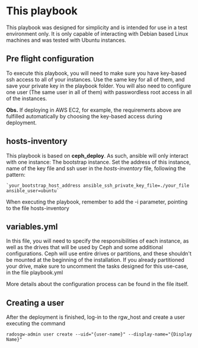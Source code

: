 # This playbook

This playbook was designed for simplicity and is intended for use in a test environment only. 
It is only capable of interacting with Debian based Linux machines and was tested with Ubuntu instances.

## Pre flight configuration
To execute this playbook, you will need to make sure you have key-based ssh access to all of your instances. Use the same key for all of them, and save your private key in the playbook folder.
You will also need to configure one user (The same user in all of them) with passwordless root access in all of the instances. 

**Obs.** If deploying in AWS EC2, for example, the requirements above are fulfilled automatically by choosing the key-based access during deployment. 

## hosts-inventory
This playbook is based on **ceph_deploy**. As such, ansible will only interact with one instance: The bootstrap instance.
Set the address of this instance, name of the key file and ssh user in the *hosts-inventory* file, following the pattern:

```
`your_bootstrap_host_address ansible_ssh_private_key_file=./your_file ansible_user=ubuntu`
```
When executing the playbook, remember to add the -i parameter, pointing to the file hosts-inventory

## variables.yml

In this file, you will need to specify the responsibilities of each instance, as well as the drives that will be used by Ceph and some additional configurations.
Ceph will use entire drives or partitions, and these shouldn't be mounted at the beginning of the installation.
If you already partitioned your drive, make sure to uncomment the tasks designed for this use-case, in the file playbook.yml

More details about the configuration process can be found in the file itself.

## Creating a user

After the deployment is finished, log-in to the rgw_host and create a user executing the command

```
radosgw-admin user create --uid="{user-name}" --display-name="{Display Name}"
```
